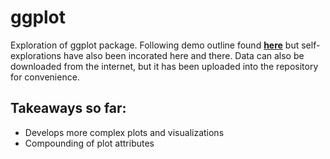 # ggplot
Exploration of ggplot package. Following demo outline found __[here](https://www.r-bloggers.com/7-visualizations-you-should-learn-in-r/)__ but self-explorations have also been incorated here and there. Data can also be downloaded from the internet, but it has been uploaded into the repository for convenience. 

## Takeaways so far:
  * Develops more complex plots and visualizations
  * Compounding of plot attributes
